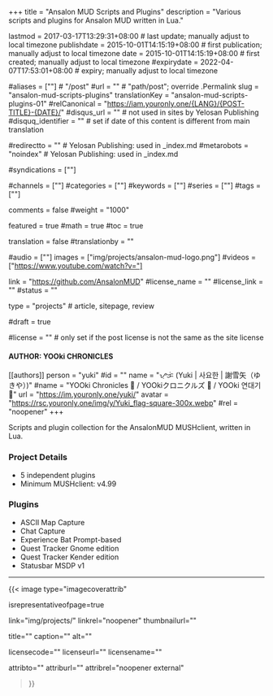 +++
title = "Ansalon MUD Scripts and Plugins"
description = "Various scripts and plugins for Ansalon MUD written in Lua."

lastmod = 2017-03-17T13:29:31+08:00                 # last update; manually adjust to local timezone
publishdate = 2015-10-01T14:15:19+08:00             # first publication; manually adjust to local timezone
date = 2015-10-01T14:15:19+08:00                    # first created; manually adjust to local timezone
#expirydate = 2022-04-07T17:53:01+08:00              # expiry; manually adjust to local timezone

#aliases = [""]                                        # "/post"
#url = ""                                              # "path/post"; override .Permalink
slug = "ansalon-mud-scripts-plugins"
translationKey = "ansalon-mud-scripts-plugins-01"
#relCanonical = "https://iam.youronly.one/{LANG}/{POST-TITLE}-{DATE}/"
#disqus_url = ""                                       # not used in sites by Yelosan Publishing
#disquq_identifier = ""                                # set if date of this content is different from main translation

#redirectto = ""                                       # Yelosan Publishing: used in _index.md
#metarobots = "noindex"                                # Yelosan Publishing: used in _index.md

#syndications = [""]

#channels = [""]
#categories = [""]
#keywords = [""]
#series = [""]
#tags = [""]

comments = false
#weight = "1000"

featured = true
#math = true
#toc = true

translation = false
#translationby = ""

#audio = [""]
images = ["img/projects/ansalon-mud-logo.png"]
#videos = ["https://www.youtube.com/watch?v="]

link = "https://github.com/AnsalonMUD"
#license_name = ""
#license_link = ""
#status = ""

type = "projects"                                             # article, sitepage, review

#draft = true

#license = ""                                          # only set if the post license is not the same as the site license

#### AUTHOR: YOOki CHRONICLES ####
[[authors]]
  person = "yuki"
  #id = ""
  name = "ᜌᜓᜃᜒ (Yuki | 사요한 | 謝雪矢（ゆきや）)"
  #name = "YOOki Chronicles 📜 / YOOkiクロニクルズ 📜 / YOOki 연대기 📜"
  url = "https://im.youronly.one/yuki/"
  avatar = "https://rsc.youronly.one/img/y/Yuki_flag-square-300x.webp"
  #rel = "noopener"
+++

Scripts and plugin collection for the AnsalonMUD MUSHclient, written in Lua.

### Project Details

- 5 independent plugins
- Minimum MUSHclient: v4.99

### Plugins

- ASCII Map Capture
- Chat Capture
- Experience Bat Prompt-based
- Quest Tracker Gnome edition
- Quest Tracker Kender edition
- Statusbar MSDP v1

---

{{< image
  type="imagecoverattrib"

  isrepresentativeofpage=true

  link="img/projects/"
  linkrel="noopener"
  thumbnailurl=""

  title=""
  caption=""
  alt=""

  licensecode=""
  licenseurl=""
  licensename=""

  attribto=""
  attriburl=""
  attribrel="noopener external"
>}}
